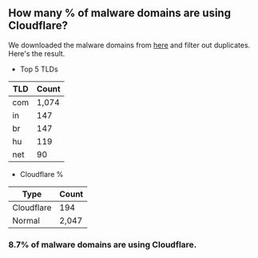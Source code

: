 ## How many % of malware domains are using Cloudflare?


We downloaded the malware domains from [here](https://urlhaus.abuse.ch) and filter out duplicates.
Here's the result.


[//]: # (start replacement)


- Top 5 TLDs

| TLD | Count |
| --- | --- |
| com | 1,074 |
| in | 147 |
| br | 147 |
| hu | 119 |
| net | 90 |


- Cloudflare %

| Type | Count |
| --- | --- |
| Cloudflare | 194 |
| Normal | 2,047 |


### 8.7% of malware domains are using Cloudflare.